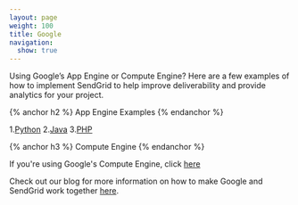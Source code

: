 ```yaml
---
layout: page
weight: 100
title: Google
navigation:
  show: true
---
```


Using Google’s App Engine or Compute Engine? Here are a few examples of how to implement SendGrid to help improve deliverability and provide analytics for your project.

{% anchor h2 %}
App Engine Examples
{% endanchor %}

1.[Python](https://developers.google.com/appengine/docs/python/mail/sendgrid)
2.[Java](https://developers.google.com/appengine/docs/java/mail/sendgrid)
3.[PHP](https://developers.google.com/appengine/docs/php/mail/sendgrid)

{% anchor h3 %}
Compute Engine
{% endanchor %}

If you're using Google's Compute Engine, click [here](https://cloud.google.com/compute/docs/sending-mail#sendgrid)

Check out our blog for more information on how to make Google and SendGrid work together [here](https://sendgrid.com/blog/?s=google&submit=).  
